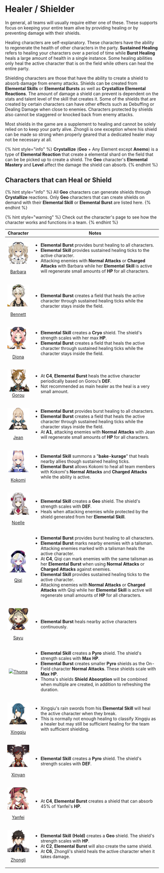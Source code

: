 # Healer / Shielder

In general, all teams will usually require either one of these. These supports focus on keeping your entire team alive by providing healing or by preventing damage with their shields.

Healing characters are self-explanatory. These characters have the ability to regenerate the health of other characters in the party. **Sustained Healing** refers to healing your characters over a period of time while **Burst Healing** heals a large amount of health in a single instance. Some healing abilities only heal the active character that is on the field while others can heal the entire party.

Shielding characters are those that have the ability to create a shield to absorb damage from enemy attacks. Shields can be created from **Elemental Skills** or **Elemental Bursts** as well as **Crystallize Elemental Reactions**. The amount of damage a shield can prevent is dependent on the stats and talent level of the skill that creates it. Some of the shields that are created by certain characters can have other effects such as Debuffing or Dealing Damage when close to enemies. Characters protected by shields also cannot be staggered or knocked back from enemy attacks.

Most shields in the game are a supplement to healing and cannot be solely relied on to keep your party alive. Zhongli is one exception where his shield can be made so strong when properly geared that a dedicated healer may not be necessary at all.

{% hint style="info" %}
**Crystallize** (**Geo** + Any Element except **Anemo**) is a type of **Elemental Reaction** that create a elemental shard on the field that can be be picked up to create a shield. The **Geo** character's **Elemental Mastery** and **Level** affect the damage the shield can absorb.
{% endhint %}

## Characters that can Heal or Shield

{% hint style="info" %}
All **Geo** characters can generate shields through **Crystallize** reactions. Only **Geo** characters that can create shields on demand with their **Elemental Skill** or **Elemental Burst** are listed here.
{% endhint %}

{% hint style="warning" %}
Check out the character's page to see how the character works and functions in a team.
{% endhint %}

|                                                                Character                                                                | Notes                                                                                                                                                                                                                                                                                                                                                                                                                                                                                                                                                                                                                                                                                                                                                                                                               |
| :-------------------------------------------------------------------------------------------------------------------------------------: | ------------------------------------------------------------------------------------------------------------------------------------------------------------------------------------------------------------------------------------------------------------------------------------------------------------------------------------------------------------------------------------------------------------------------------------------------------------------------------------------------------------------------------------------------------------------------------------------------------------------------------------------------------------------------------------------------------------------------------------------------------------------------------------------------------------------- |
| <p><img src="../../.gitbook/assets/UI_AvatarIcon_Barbara.png" alt=""></p><p><a href="../../characters/hydro/barbara.md">Barbara</a></p> | <ul><li><strong>Elemental Burst</strong> provides burst healing to all characters.</li><li><strong>Elemental Skill</strong> provides sustained healing ticks to the active character.</li><li>Attacking enemies with <strong>Normal Attacks</strong> or <strong>Charged Attacks</strong> with Barbara while her <strong>Elemental Skill</strong> is active will regenerate small amounts of <strong>HP</strong> for all characters.</li></ul>                                                                                                                                                                                                                                                                                                                                                                       |
|  <p><img src="../../.gitbook/assets/UI_AvatarIcon_Bennett.png" alt=""></p><p><a href="../../characters/pyro/bennett.md">Bennett</a></p> | <ul><li><strong>Elemental Burst</strong> creates a field that heals the active character through sustained healing ticks while the character stays inside the field.</li></ul>                                                                                                                                                                                                                                                                                                                                                                                                                                                                                                                                                                                                                                      |
|     <p><img src="../../.gitbook/assets/UI_AvatarIcon_Diona.png" alt=""></p><p><a href="../../characters/cryo/diona.md">Diona</a></p>    | <ul><li><strong>Elemental Skill</strong> creates a <strong>Cryo</strong> shield. The shield's strength scales with her max <strong>HP</strong>.</li><li><strong>Elemental Burst</strong> creates a field that heals the active character through sustained healing ticks while the character stays inside the field.</li></ul>                                                                                                                                                                                                                                                                                                                                                                                                                                                                                      |
|       <p><img src="../../.gitbook/assets/UI_AvatarIcon_Gorou.png" alt=""><br><a href="../../characters/geo/gorou.md">Gorou</a></p>      | <ul><li>At <strong>C4</strong>, <strong>Elemental Burst</strong> heals the active character periodically based on Gorou's <strong>DEF</strong>.</li><li>Not recommended as main healer as the heal is a very small amount.</li></ul>                                                                                                                                                                                                                                                                                                                                                                                                                                                                                                                                                                                |
|      <p><img src="../../.gitbook/assets/UI_AvatarIcon_Jean.png" alt=""></p><p><a href="../../characters/anemo/jean.md">Jean</a></p>     | <ul><li><strong>Elemental Burst</strong> provides burst healing to all characters.</li><li><strong>Elemental Burst</strong> creates a field that heals the active character through sustained healing ticks while the character stays inside the field.</li><li>At <strong>A1</strong>, attacking enemies with <strong>Normal Attacks</strong> with Jean will regenerate small amounts of <strong>HP</strong> for all characters.</li></ul>                                                                                                                                                                                                                                                                                                                                                                         |
|   <p><img src="../../.gitbook/assets/UI_AvatarIcon_Kokomi.png" alt=""></p><p><a href="../../characters/hydro/kokomi.md">Kokomi</a></p>  | <ul><li><strong>Elemental Skill</strong> summons a "<strong>bake-kurage</strong>" that heals nearby allies though sustained healing ticks.</li><li><strong>Elemental Burst</strong> allows Kokomi to heal all team members with Kokomi's <strong>Normal Attacks</strong> and <strong>Charged Attacks</strong> while the ability is active.</li></ul>                                                                                                                                                                                                                                                                                                                                                                                                                                                                |
|    <p><img src="../../.gitbook/assets/UI_AvatarIcon_Noelle.png" alt=""></p><p><a href="../../characters/geo/noelle.md">Noelle</a></p>   | <ul><li><strong>Elemental Skill</strong> creates a <strong>Geo</strong> shield. The shield's strength scales with <strong>DEF</strong>.</li><li>Heals when attacking enemies while protected by the shield generated from her <strong>Elemental Skill</strong>.</li></ul>                                                                                                                                                                                                                                                                                                                                                                                                                                                                                                                                           |
|      <p><img src="../../.gitbook/assets/UI_AvatarIcon_Qiqi.png" alt=""></p><p><a href="../../characters/cryo/qiqi.md">Qiqi</a></p>      | <ul><li><strong>Elemental Burst</strong> provides burst healing to all characters.</li><li><strong>Elemental Burst</strong> marks nearby enemies with a talisman. Attacking enemies marked with a talisman heals the active character.</li><li>At <strong>C4</strong>, Qiqi can mark enemies with the same talisman as her <strong>Elemental Burst</strong> when using <strong>Normal Attacks</strong> or <strong>Charged Attacks</strong> against enemies.</li><li><strong>Elemental Skill</strong> provides sustained healing ticks to the active character.</li><li>Attacking enemies with <strong>Normal Attacks</strong> or <strong>Charged Attacks</strong> with Qiqi while her <strong>Elemental Skill</strong> is active will regenerate small amounts of <strong>HP</strong> for all characters.</li></ul> |
|      <p><img src="../../.gitbook/assets/UI_AvatarIcon_Sayu.png" alt=""></p><p><a href="../../characters/anemo/sayu.md">Sayu</a></p>     | <ul><li><strong>Elemental Burst</strong> heals nearby active characters continuously.</li></ul>                                                                                                                                                                                                                                                                                                                                                                                                                                                                                                                                                                                                                                                                                                                     |
|                       ![](../../.gitbook/assets/UI\_AvatarIcon\_Thoma.png)[Thoma](../../characters/pyro/thoma.md)                       | <ul><li><strong>Elemental Skill</strong> creates a <strong>Pyro</strong> shield. The shield's strength scales with <strong>Max HP</strong>.</li><li><strong>Elemental Burst</strong> creates smaller <strong>Pyro</strong> shields as the On-Field character <strong>Normal Attacks</strong>. These shields scale with <strong>Max HP</strong>.</li><li>Thoma's shields <strong>Shield Absorption</strong> will be combined when multiple are created, in addition to refreshing the duration.</li></ul>                                                                                                                                                                                                                                                                                                            |
| <p><img src="../../.gitbook/assets/UI_AvatarIcon_Xingqiu.png" alt=""></p><p><a href="../../characters/hydro/xingqiu.md">Xingqiu</a></p> | <ul><li>Xingqiu's rain swords from his <strong>Elemental Skill</strong> will heal the active character when they break.</li><li>This is normally not enough healing to classify Xingqiu as a healer but may still be sufficient healing for the team with sufficient shielding.</li></ul>                                                                                                                                                                                                                                                                                                                                                                                                                                                                                                                           |
|   <p><img src="../../.gitbook/assets/UI_AvatarIcon_Xinyan.png" alt=""></p><p><a href="../../characters/pyro/xinyan.md">Xinyan</a></p>   | <ul><li><strong>Elemental Skill</strong> creates a <strong>Pyro</strong> shield. The shield's strength scales with <strong>DEF</strong>.</li></ul>                                                                                                                                                                                                                                                                                                                                                                                                                                                                                                                                                                                                                                                                  |
|   <p><img src="../../.gitbook/assets/UI_AvatarIcon_Yanfei.png" alt=""></p><p><a href="../../characters/pyro/yanfei.md">Yanfei</a></p>   | <ul><li>At <strong>C4</strong>, <strong>Elemental Burst</strong> creates a shield that can absorb 45% of Yanfei's <strong>HP</strong>.</li></ul>                                                                                                                                                                                                                                                                                                                                                                                                                                                                                                                                                                                                                                                                    |
|  <p><img src="../../.gitbook/assets/UI_AvatarIcon_Zhongli.png" alt=""></p><p><a href="../../characters/geo/zhongli.md">Zhongli</a></p>  | <ul><li><strong>Elemental Skill (Hold)</strong> creates a <strong>Geo</strong> shield. The shield's strength scales with <strong>HP</strong>.</li><li>At <strong>C2</strong>, <strong>Elemental Burst</strong> will also create the same shield.</li><li>At <strong>C6</strong>, Zhongli's shield heals the active character when it takes damage.</li></ul>                                                                                                                                                                                                                                                                                                                                                                                                                                                        |
